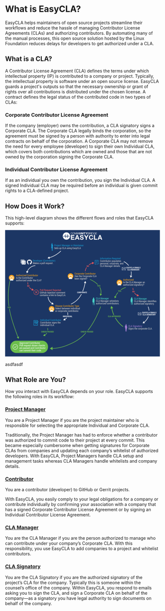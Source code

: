 # What is EasyCLA?
EasyCLA helps maintainers of open source projects streamline their workflows and reduce the hassle of managing Contributor License Agreements (CLAs) and authorizing contributors. By automating many of the manual processes, this open source solution hosted by the Linux Foundation reduces delays for developers to get authorized under a CLA.

## What is a CLA?
A Contributor License Agreement (CLA) defines the terms under which intellectual property (IP) is contributed to a company or project. Typically, the intellectual property is software under an open source license. EasyCLA guards a project's outputs so that the necessary ownership or grant of rights over all contributions is distributed under the chosen license. A contract defines the legal status of the contributed code in two types of CLAs:

### Corporate Contributor License Agreement

  If the company (employer) owns the contribution, a CLA signatory signs a Corporate CLA. The Corporate CLA legally binds the corporation, so the agreement must be signed by a person with authority to enter into legal contracts on behalf of the corporation. A Corporate CLA may not remove the need for every employee (developer) to sign their own Individual CLA, which covers both contributions which are owned and those that are not owned by the corporation signing the Corporate CLA.


### Individual Contributor License Agreement

  If as an individual you own the contribution, you sign the Individual CLA. A signed Individual CLA may be required before an individual is given commit rights to a CLA-defined project. 

## How Does it Work?
This high-level diagram shows the different flows and roles that EasyCLA supports:

![](imgs/cla_diagram_v8.png)	


asdfasdf
## What Role are You?
How you interact with EasyCLA depends on your role. EasyCLA supports the following roles in its workflow:


### [Project Manager](https://docs.linuxfoundation.org/display/DOCS/Project+Managers)
You are a Project Manager if you are the project maintainer who is responsible for selecting the appropriate Individual and Corporate CLA.

Traditionally, the Project Manager has had to enforce whether a contributor was authorized to commit code to their project at every commit. This became especially cumbersome when getting signatures for Corporate CLAs from companies and updating each company’s whitelist of authorized developers. With EasyCLA, Project Managers handle CLA setup and management tasks whereas CLA Managers handle whitelists and company details.

### [Contributor](https://docs.linuxfoundation.org/display/DOCS/Contributors)
You are a contributor (developer) to GitHub or Gerrit projects.

With EasyCLA, you easily comply to your legal obligations for a company or contribute individually by confirming your association with a company that has a signed Corporate Contributor License Agreement or by signing an Individual Contributor License Agreement.

### [CLA Manager](https://docs.linuxfoundation.org/display/DOCS/CLA+Managers+and+CLA+Signatories)
You are the CLA Manager if you are the person authorized to manage who can contribute under your company’s Corporate CLA. With this responsibility, you use EasyCLA to add companies to a project and whitelist contributors.

### [CLA Signatory](https://docs.linuxfoundation.org/display/DOCS/CLA+Managers+and+CLA+Signatories)
You are the CLA Signatory if you are the authorized signatory of the project’s CLA for the company. Typically this is someone within the counsel’s office of the company. Within EasyCLA, you respond to emails asking you to sign the CLA, and sign a Corporate CLA on behalf of the company—as a signatory you have legal authority to sign documents on behalf of the company.

